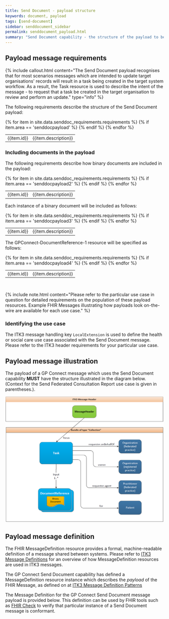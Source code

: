```yaml
---
title: Send Document - payload structure
keywords: document, payload
tags: [send-document]
sidebar: senddocument_sidebar
permalink: senddocument_payload.html
summary: "Send Document capability - the structure of the payload to be used for all use cases of the Send Document capability"
---
```


## Payload message requirements ##

{% include callout.html content="The Send Document payload recognises that for most scenarios messages which are intended to update target organisations' records will result in a task being created in the target system workflow. As a result, the Task resource is used to describe the intent of the message - to request that a task be created in the target organisation to review and perform an update." type="info" %}

The following requirements describe the structure of the Send Document payload:



<table class="requirement-box">
  {% for item in site.data.senddoc_requirements.requirements %}
  {% if item.area == 'senddocpayload' %}
  <tr>
    <td id="{{item.id}}">{{item.id}}</td>
    <td>{{item.description}}</td>
  </tr>
  {% endif %}
  {% endfor %}
</table>


### Including documents in the payload ###

The following requirements describe how binary documents are included in the payload:

<table class="requirement-box">
  {% for item in site.data.senddoc_requirements.requirements %}
  {% if item.area == 'senddocpayload2' %}
  <tr>
    <td id="{{item.id}}">{{item.id}}</td>
    <td>{{item.description}}</td>
  </tr>
  {% endif %}
  {% endfor %}
</table>

Each instance of a binary document will be included as follows:

<table class="requirement-box">
  {% for item in site.data.senddoc_requirements.requirements %}
  {% if item.area == 'senddocpayload3' %}
  <tr>
    <td>{{item.id}}</td>
    <td>{{item.description}}</td>
  </tr>
  {% endif %}
  {% endfor %}
</table>

The GPConnect-DocumentReference-1 resource will be specified as follows:

<table class="requirement-box">
  {% for item in site.data.senddoc_requirements.requirements %}
  {% if item.area == 'senddocpayload4' %}
  <tr>
    <td>{{item.id}}</td>
    <td>{{item.description}}</td>
  </tr>
  {% endif %}
  {% endfor %}
</table>

<br>

{% include note.html content="Please refer to the particular use case in question for detailed requirements on the population of these payload resources. Example FHIR Messages illustrating how payloads look on-the-wire are available for each use case." %} 

### Identifying the use case ###

The ITK3 message handling key `LocalExtension` is used to define the health or social care use case associated with the Send Document message. Please refer to the ITK3 header requirements for your particular use case.   


## Payload message illustration ##

The payload of a GP Connect message which uses the Send Document capability **MUST** have the structure illustrated in the diagram below. (Context for the Send Federated Consultation Report use case is given in parentheses.).

![Send Document - Payload](images/senddocument/senddocument_payload.PNG "Send Document - Payload message illustration") 

## Payload message definition ##

The FHIR MessageDefinition resource provides a formal, machine-readable definition of a message shared between systems. Please refer to [ITK3 Message Definitions](https://developer.nhs.uk/apis/itk3messagedistribution-2-5-0/explore_defs_overview.html) for an overview of how MessageDefinition resources are used in ITK3 messages.

The GP Connect Send Document capability has defined a MessageDefinition resource instance which describes the *payload* of the FHIR Message, as defined on at [ITK3 Message Definition Patterns](https://developer.nhs.uk/apis/itk3messagedistribution-2-5-0/explore_defs_overview.html#message-definition-patterns)

The Message Definition for the GP Connect Send Document message payload is provided below. This definition can be used by FHIR tools such as [FHIR Check](http://clarotech.co.uk/products/tool-fhir-check/) to verify that particular instance of a Send Document message is conformant. 

<script src="https://gist.github.com/briandiggle/b0a11ccc49ad81f2f7a9edec88d8c10f.js"></script>
